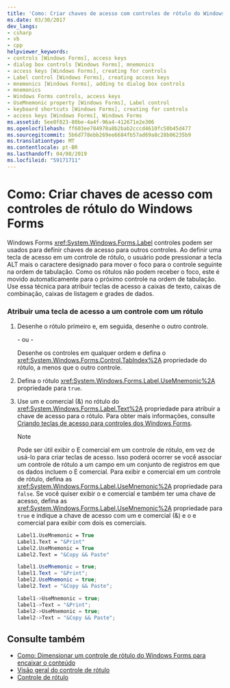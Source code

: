 ```yaml
---
title: 'Como: Criar chaves de acesso com controles de rótulo do Windows Forms'
ms.date: 03/30/2017
dev_langs:
- csharp
- vb
- cpp
helpviewer_keywords:
- controls [Windows Forms], access keys
- dialog box controls [Windows Forms], mnemonics
- access keys [Windows Forms], creating for controls
- Label control [Windows Forms], creating access keys
- mnemonics [Windows Forms], adding to dialog box controls
- mnemonics
- Windows Forms controls, access keys
- UseMnemonic property [Windows Forms], Label control
- keyboard shortcuts [Windows Forms], creating for controls
- access keys [Windows Forms], Windows Forms
ms.assetid: 5ee8f823-80be-4a4f-96a4-412671e2e306
ms.openlocfilehash: ff603ee784978a8b2bab2cccd4610fc50b45d477
ms.sourcegitcommit: 5b6d778ebb269ee6684fb57ad69a8c28b06235b9
ms.translationtype: MT
ms.contentlocale: pt-BR
ms.lasthandoff: 04/08/2019
ms.locfileid: "59171711"
---
```

# <a name="how-to-create-access-keys-with-windows-forms-label-controls"></a>Como: Criar chaves de acesso com controles de rótulo do Windows Forms
Windows Forms <xref:System.Windows.Forms.Label> controles podem ser usados para definir chaves de acesso para outros controles. Ao definir uma tecla de acesso em um controle de rótulo, o usuário pode pressionar a tecla ALT mais o caractere designado para mover o foco para o controle seguinte na ordem de tabulação. Como os rótulos não podem receber o foco, este é movido automaticamente para o próximo controle na ordem de tabulação. Use essa técnica para atribuir teclas de acesso a caixas de texto, caixas de combinação, caixas de listagem e grades de dados.  
  
### <a name="to-assign-an-access-key-to-a-control-with-a-label"></a>Atribuir uma tecla de acesso a um controle com um rótulo  
  
1.  Desenhe o rótulo primeiro e, em seguida, desenhe o outro controle.  
  
     - ou -  
  
     Desenhe os controles em qualquer ordem e defina o <xref:System.Windows.Forms.Control.TabIndex%2A> propriedade do rótulo, a menos que o outro controle.  
  
2.  Defina o rótulo <xref:System.Windows.Forms.Label.UseMnemonic%2A> propriedade para `true`.  
  
3.  Use um e comercial (&) no rótulo do <xref:System.Windows.Forms.Label.Text%2A> propriedade para atribuir a chave de acesso para o rótulo. Para obter mais informações, consulte [Criando teclas de acesso para controles dos Windows Forms](how-to-create-access-keys-for-windows-forms-controls.md).  
  
    > [!NOTE]
    >  Pode ser útil exibir o E comercial em um controle de rótulo, em vez de usá-lo para criar teclas de acesso. Isso poderá ocorrer se você associar um controle de rótulo a um campo em um conjunto de registros em que os dados incluem o E comercial. Para exibir e comercial em um controle de rótulo, defina as <xref:System.Windows.Forms.Label.UseMnemonic%2A> propriedade para `false`. Se você quiser exibir o e comercial e também ter uma chave de acesso, defina as <xref:System.Windows.Forms.Label.UseMnemonic%2A> propriedade para `true` e indique a chave de acesso com um e comercial (&) e o e comercial para exibir com dois es comerciais.  
  
    ```vb  
    Label1.UseMnemonic = True  
    Label1.Text = "&Print"  
    Label2.UseMnemonic = True  
    Label2.Text = "&Copy && Paste"  
    ```  
  
    ```csharp  
    label1.UseMnemonic = true;  
    label1.Text = "&Print";  
    label2.UseMnemonic = true;  
    label2.Text = "&Copy && Paste";  
    ```  
  
    ```cpp  
    label1->UseMnemonic = true;  
    label1->Text = "&Print";  
    label2->UseMnemonic = true;  
    label2->Text = "&Copy && Paste";  
    ```  
  
## <a name="see-also"></a>Consulte também

- [Como: Dimensionar um controle de rótulo do Windows Forms para encaixar o conteúdo](how-to-size-a-windows-forms-label-control-to-fit-its-contents.md)
- [Visão geral do controle de rótulo](label-control-overview-windows-forms.md)
- [Controle de rótulo](label-control-windows-forms.md)
